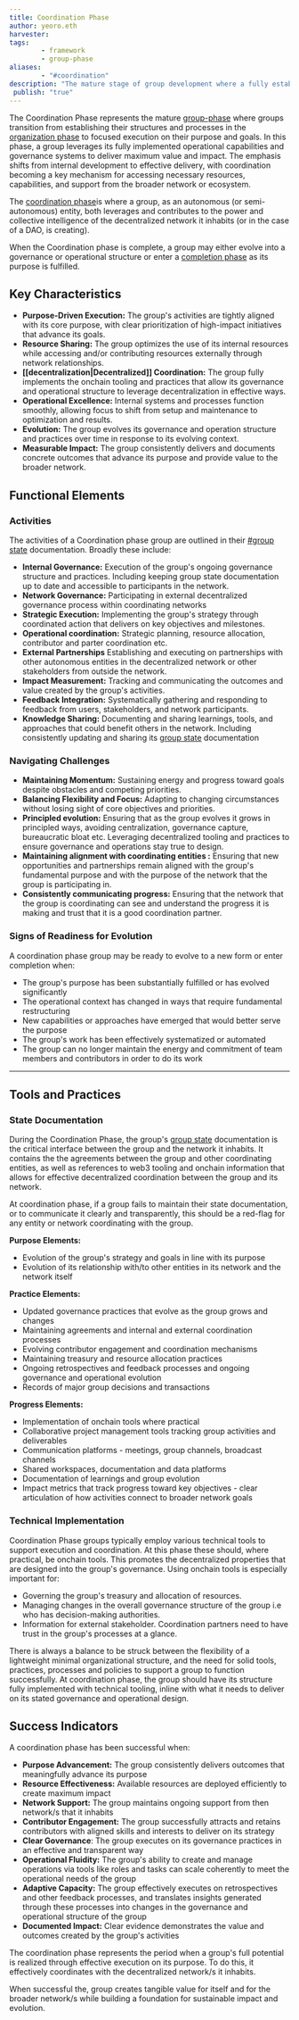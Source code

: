 ```yaml
---
title: Coordination Phase
author: yeoro.eth
harvester: 
tags: 
		- framework
		- group-phase
aliases:
		- "#coordination"
description: "The mature stage of group development where a fully established group executes effectively on its purpose, maximizing impact through coordinated action with others in the network."
 publish: "true"
---
```


The Coordination Phase represents the mature [group-phase](notes/dao-primitives/framework/group-phase/group-phase.md) where groups transition from establishing their structures and processes in the [organization phase](notes/dao-primitives/framework/group-phase/organization.md) to focused execution on their purpose and goals. In this phase, a group leverages its fully implemented operational capabilities and governance systems to deliver maximum value and impact. The emphasis shifts from internal development to effective delivery, with coordination becoming a key mechanism for accessing necessary resources, capabilities, and support from the broader network or ecosystem.

The [coordination phase](notes/dao-primitives/framework/group-scale/coordination.md)is where a group, as an autonomous (or semi-autonomous) entity, both leverages and contributes to the power and collective intelligence of the decentralized network it inhabits (or in the case of a DAO, is creating).

When the Coordination phase is complete, a group may either evolve into a governance or operational structure or enter a [completion phase](notes/dao-primitives/framework/group-phase/completion.md) as its purpose is fulfilled.




## Key Characteristics

* **Purpose-Driven Execution:** The group's activities are tightly aligned with its core purpose, with clear prioritization of high-impact initiatives that advance its goals. 
* **Resource Sharing:** The group optimizes the use of its internal resources while accessing and/or contributing resources externally through network relationships. 
* **[[decentralization|Decentralized]] Coordination:** The group fully implements the onchain tooling and practices that allow its governance and operational structure to leverage decentralization in effective ways.  
* **Operational Excellence:** Internal systems and processes function smoothly, allowing focus to shift from setup and maintenance to optimization and results. 
* **Evolution:** The group evolves its governance and operation structure and practices over time in response to its evolving context. 
* **Measurable Impact:** The group consistently delivers and documents concrete outcomes that advance its purpose and provide value to the broader network.


## Functional Elements

### Activities 

The activities of a Coordination phase group are outlined in their [#group state](notes/dao-primitives/framework%201/group-state.md) documentation. Broadly these include:

- **Internal Governance:** Execution of the group's ongoing governance structure and practices. Including keeping group state documentation up to date and accessible to participants in the network. 
- **Network Governance:** Participating in external decentralized governance process within coordinating networks
- **Strategic Execution:** Implementing the group's strategy through coordinated action that delivers on key objectives and milestones. 
- **Operational coordination:** Strategic planning, resource allocation, contributor and parter coordination etc. 
- **External Partnerships** Establishing and executing on partnerships with other autonomous entities in the decentralized network or other stakeholders from outside the network. 
- **Impact Measurement:** Tracking and communicating the outcomes and value created by the group's activities. 
- **Feedback Integration:** Systematically gathering and responding to feedback from users, stakeholders, and network participants. 
- **Knowledge Sharing:** Documenting and sharing learnings, tools, and approaches that could benefit others in the network. Including consistently updating and sharing its [group state](notes/dao-primitives/framework/group-state.md) documentation



### Navigating Challenges 

- **Maintaining Momentum:** Sustaining energy and progress toward goals despite obstacles and competing priorities. 
- **Balancing Flexibility and Focus:** Adapting to changing circumstances without losing sight of core objectives and priorities. 
- **Principled evolution:** Ensuring that as the group evolves it grows in principled ways, avoiding centralization, governance capture, bureaucratic bloat etc. Leveraging decentralized tooling and practices to ensure governance and operations stay true to design.
- **Maintaining alignment with coordinating entities :** Ensuring that new opportunities and partnerships remain aligned with the group's fundamental purpose and with the purpose of the network that the group is participating in. 
- **Consistently communicating progress:** Ensuring that the network that the group is coordinating can see and understand the progress it is making and trust that it is a good coordination partner. 

### Signs of Readiness for Evolution 

A coordination phase group may be ready to evolve to a new form or enter completion when: 
- The group's purpose has been substantially fulfilled or has evolved significantly 
- The operational context has changed in ways that require fundamental restructuring 
- New capabilities or approaches have emerged that would better serve the purpose 
- The group's work has been effectively systematized or automated 
- The group can no longer maintain the energy and commitment of team members and contributors in order to do its work



---

## Tools and Practices

### State Documentation 

During the Coordination Phase, the group's [group state](notes/dao-primitives/framework/group-phase/group-state.md) documentation is the critical interface between the group and the network it inhabits. It contains the the agreements between the group and other coordinating entities, as well as references to web3 tooling and onchain information that allows for effective decentralized coordination between the group and its network.

At coordination phase, if a group fails to maintain their state documentation, or to communicate it clearly and transparently, this should be a red-flag for any entity or network coordinating with the group. 

**Purpose Elements:** 
- Evolution of the group's strategy and goals in line with its purpose
- Evolution of its relationship with/to other entities in its network and the network itself

**Practice Elements:** 
- Updated governance practices that evolve as the group grows and changes 
- Maintaining agreements and internal and external coordination processes
- Evolving contributor engagement and coordination mechanisms 
- Maintaining treasury and resource allocation practices
- Ongoing retrospectives and feedback processes and ongoing governance and operational evolution 
- Records of major group decisions and transactions

**Progress Elements:** 
- Implementation of onchain tools where practical
- Collaborative project management tools tracking group activities and deliverables 
- Communication platforms - meetings, group channels, broadcast channels
- Shared workspaces, documentation and data platforms
- Documentation of learnings and group evolution 
- Impact metrics that track progress toward key objectives - clear articulation of how activities connect to broader network goals 


### Technical Implementation 

Coordination Phase groups typically employ various technical tools to support execution and coordination. At this phase these should, where practical, be onchain tools. This promotes the decentralized properties that are designed into the group's governance. Using onchain tools is especially important for:  

- Governing the group's treasury and allocation of resources. 
- Managing changes in the overall governance structure of the group i.e who has decision-making authorities.
- Information for external stakeholder. Coordination partners need to have trust in the group's processes at a glance. 

There is always a balance to be struck between the flexibility of a lightweight minimal organizational structure, and the need for solid tools,  practices, processes and policies to support a group to function successfully. At coordination phase, the group should have its structure fully implemented with technical tooling, inline with what it needs to deliver on its stated governance and operational design. 


## Success Indicators 

A coordination phase has been successful when: 

- **Purpose Advancement:** The group consistently delivers outcomes that meaningfully advance its purpose 
- **Resource Effectiveness:** Available resources are deployed efficiently to create maximum impact 
- **Network Support:** The group maintains ongoing support from then network/s that it inhabits
- **Contributor Engagement:** The group successfully attracts and retains contributors with aligned skills and interests to deliver on its strategy
- **Clear Governance**: The group executes on its governance practices in an effective and transparent way
- **Operational Fluidity:** The group's ability to create and manage operations via tools like roles and tasks can scale coherently to meet the operational needs of the group 
- **Adaptive Capacity:** The group effectively executes on retrospectives and other feedback processes, and translates insights generated through these processes into changes in the governance and operational structure of the group
- **Documented Impact:** Clear evidence demonstrates the value and outcomes created by the group's activities 
 
The coordination phase represents the period when a group's full potential is realized through effective execution on its purpose. To do this, it effectively coordinates with the decentralized network/s it inhabits. 

When successful the, group creates tangible value for itself and for the broader network/s while building a foundation for sustainable impact and evolution.

